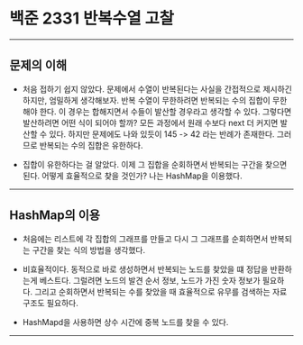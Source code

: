 # 백준 2331 반복수열 고찰

<hr/>

## 문제의 이해

* 처음 접하기 쉽지 않았다. 문제에서 수열이 반복된다는 사실을 간접적으로 제시하긴 하지만, 엄밀하게 생각해보자.
반복 수열이 무한하려면 반복되는 수의 집합이 무한해야 한다. 이 경우는 합해지면서 수들이 발산할 경우라고 생각할 수 있다.
그렇다면 발산하려면 어떤 식이 되어야 할까? 모든 과정에서 원래 수보다 next 더 커지면 발산할 수 있다. 하지만 문제에도 나와 있듯이 145 -> 42 라는
반례가 존재한다. 그러므로 반복되는 수의 집합은 유한하다.

* 집합이 유한하다는 걸 알았다. 이제 그 집합을 순회하면서 반복되는 구간을 찾으면 된다.
어떻게 효율적으로 찾을 것인가? 나는 HashMap을 이용했다.

<hr/>

## HashMap의 이용

* 처음에는 리스트에 각 집합의 그래프를 만들고 다시 그 그래프를 순회하면서 반복되는 구간을 찾는 식의
방법을 생각했다. 

* 비효율적이다. 동적으로 바로 생성하면서 반복되는 노드를 찾았을 떄 정답을 반환하는게 베스트다. 
그럴려면 노드의 발견 순서 정보, 노드가 가진 숫자 정보가 필요하다. 그리고 순회하면서 반복되는 수를 찾았을 때
효율적으로 유무를 검색하는 자료구조도 필요하다.

* HashMapd을 사용하면 상수 시간에 중복 노드를 찾을 수 있다.

<hr/>
